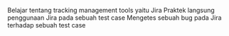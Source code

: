 Belajar tentang tracking management tools yaitu Jira
Praktek langsung penggunaan Jira pada sebuah test case
Mengetes sebuah bug pada Jira terhadap sebuah test case
